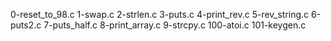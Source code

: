 0-reset_to_98.c 1-swap.c 2-strlen.c 3-puts.c 4-print_rev.c 5-rev_string.c 6-puts2.c 7-puts_half.c 8-print_array.c 9-strcpy.c 100-atoi.c 101-keygen.c
